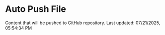 # Auto Push File

Content that will be pushed to GitHub repository.
Last updated: 07/21/2025, 05:54:34 PM